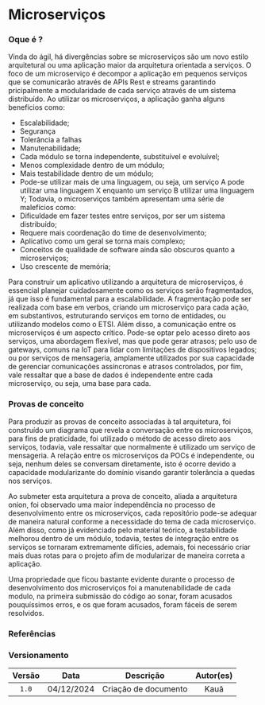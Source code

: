 # Microserviços 
### Oque é ?

Vinda do ágil, há divergências sobre se microserviços são um novo estilo arquitetural ou uma aplicação maior da arquitetura orientada a serviços. O foco de um microserviço é decompor a aplicação em pequenos serviços que se comunicarão através de APIs Rest e streams garantindo pricipalmente a modularidade de cada serviço através de um sistema distribuído. 
Ao utilizar os microserviços, a aplicação ganha alguns benefícios como:
- Escalabilidade;
- Segurança
- Tolerância a falhas
- Manutenabilidade;
- Cada módulo se torna independente, substituível e evoluível;
- Menos complexidade dentro de um módulo;
- Mais testabilidade dentro de um módulo;
- Pode-se utilizar mais de uma linguagem, ou seja, um serviço A pode utilizar uma linguagem X enquanto um serviço B utilizar uma linguagem Y;
Todavia, o microserviços também apresentam uma série de malefícios como:
- Dificuldade em fazer testes entre serviços, por ser um sistema distribuído;
- Requere mais coordenação do time de desenvolvimento;
- Aplicativo como um geral se torna mais complexo;
- Conceitos de qualidade de software ainda são obscuros quanto a microserviços;
- Uso crescente de memória;

Para construir um aplicativo utilizando a arquitetura de microserviços, é essencial planejar cuidadosamente como os serviços serão fragmentados, já que isso é fundamental para a escalabilidade. A fragmentação pode ser realizada com base em verbos, criando um microserviço para cada ação, em substantivos, estruturando serviços em torno de entidades, ou utilizando modelos como o ETSI. Além disso, a comunicação entre os microserviços é um aspecto crítico. Pode-se optar pelo acesso direto aos serviços, uma abordagem flexível, mas que pode gerar atrasos; pelo uso de gateways, comuns na IoT para lidar com limitações de dispositivos legados; ou por serviços de mensageria, amplamente utilizados por sua capacidade de gerenciar comunicações assíncronas e atrasos controlados, por fim, vale ressaltar que a base de dados é independente entre cada microserviço, ou seja, uma base para cada.

### Provas de conceito

Para produzir as provas de conceito associadas à tal arquitetura, foi construído um diagrama que revela a conversação entre os microserviços, para fins de praticidade, 
foi utilizado o método de acesso direto aos serviços, todavia, vale ressaltar que normalmente é utilizado um serviço de mensageria. A relação entre os microserviços da POCs é independente, ou seja, nenhum deles se conversam diretamente, isto é ocorre devido a capacidade modularizante do domínio visando garantir tolerância a quedas nos serviços. 

Ao submeter esta arquitetura a prova de conceito, aliada a arquitetura onion, foi observado uma maior independência no processo de desenvolvimento entre os microserviços, cada repositório pode-se adequar de maneira natural conforme a necessidade do tema de cada microserviço. Além disso, como já evidenciado pelo material teórico, a testabilidade melhorou dentro de um módulo, todavia, testes de integração entre os serviços se tornaram extremamente difícies, ademais, foi necessário criar mais duas rotas para o projeto afim de modularizar de maneira correta a aplicação.

Uma propriedade que ficou bastante evidente durante o processo de desenvolvimento dos microserviços foi a manutenabilidade de cada modulo, na primeira submissão do código ao sonar, foram acusados pouquíssimos erros, e os que foram acusados, foram fáceis de serem resolvidos.

### Referências

### Versionamento

| Versão |    Data    |         Descrição          |  Autor(es)  |
| :----: | :--------: | :------------------------: | :---------: |
| `1.0`  | 04/12/2024 | Criação de documento | Kauã |

